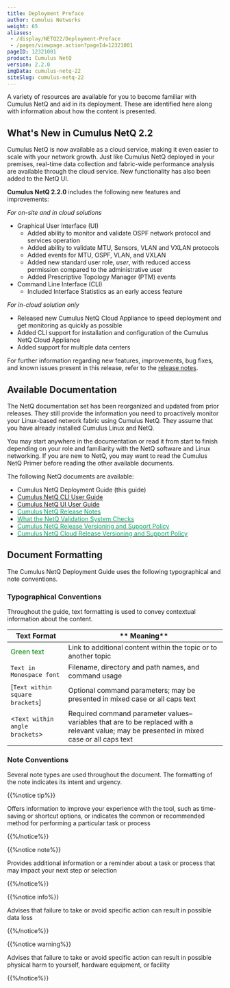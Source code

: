 ```yaml
---
title: Deployment Preface
author: Cumulus Networks
weight: 65
aliases:
 - /display/NETQ22/Deployment-Preface
 - /pages/viewpage.action?pageId=12321001
pageID: 12321001
product: Cumulus NetQ
version: 2.2.0
imgData: cumulus-netq-22
siteSlug: cumulus-netq-22
---
```

A variety of resources are available for you to become familiar with
Cumulus NetQ and aid in its deployment. These are identified here along
with information about how the content is presented.

## What's New in Cumulus NetQ 2.2

Cumulus NetQ is now available as a cloud service, making it even easier
to scale with your network growth. Just like Cumulus NetQ deployed in
your premises, real-time data collection and fabric-wide performance
analysis are available through the cloud service. New functionality has
also been added to the NetQ UI.

**Cumulus NetQ 2.2.0** includes the following new features and
improvements:

*For on-site and in cloud solutions*

  - Graphical User Interface (UI)
      - Added ability to monitor and validate OSPF network protocol and
        services operation
      - Added ability to validate MTU, Sensors, VLAN and VXLAN protocols
      - Added events for MTU, OSPF, VLAN, and VXLAN
      - Added new standard user role, *user*, with reduced access
        permission compared to the administrative user
      - Added Prescriptive Topology Manager (PTM) events
  - Command Line Interface (CLI)
      - Included Interface Statistics as an early access feature

*For in-cloud solution only*

  - Released new Cumulus NetQ Cloud Appliance to speed deployment and
    get monitoring as quickly as possible
  - Added CLI support for installation and configuration of the Cumulus
    NetQ Cloud Appliance
  - Added support for multiple data centers

For further information regarding new features, improvements, bug fixes,
and known issues present in this release, refer to the [release
notes](https://support.cumulusnetworks.com/hc/en-us/articles/360025451374).

## Available Documentation

The NetQ
documentation set has been reorganized and updated from prior releases.
They still provide the information you need to proactively monitor your
Linux-based network fabric using Cumulus NetQ. They assume that you have
already installed Cumulus Linux and NetQ.

You may
start anywhere in the documentation or read it from start to finish
depending on your role and familiarity with the NetQ software and Linux
networking. If you are
new to NetQ, you may want to read the Cumulus NetQ Primer before reading
the other available documents.

The following NetQ documents are
available:

  - Cumulus NetQ Deployment Guide (this guide) </span>
  - [Cumulus NetQ CLI User
    Guide](/cumulus-netq/Cumulus-NetQ-CLI-User-Guide/)
  - [Cumulus NetQ UI User
    Guide](/cumulus-netq/Cumulus-NetQ-UI-User-Guide/)
  - [<span style="color: #00AD69;">Cumulus NetQ Release
    Notes</span>](https://support.cumulusnetworks.com/hc/en-us/articles/360025451374)
  - [<span style="color: #00AD69;">What the NetQ Validation System
    Checks</span>](https://support.cumulusnetworks.com/hc/en-us/articles/360021961394)
  - [<span style="color: #00AD69;">Cumulus NetQ Release Versioning and Support
    Policy</span>](https://support.cumulusnetworks.com/hc/en-us/articles/360020782534)
  - [<span style="color: #00AD69;">Cumulus NetQ Cloud Release Versioning and Support
    Policy</span>](https://support.cumulusnetworks.com/hc/en-us/articles/360024807054)

## Document Formatting

The Cumulus NetQ Deployment Guide uses the following typographical and
note conventions.

### Typographical Conventions

Throughout the guide, text formatting is
used to convey contextual information about the content.

| **Text Format**                   | ** Meaning**                                                                                                                                                                       |
| ------------------------------------------------------------------------ | ------------------------------------------------------------------------------------------------------------------------------------------------------------------------------------------------------------------------ |
| <span style="color: #008000;"> Green text </span>                        | Link to additional content within the topic or to another topic                                                                                                                                                          |
| `Text in Monospace font`                                                 | Filename, directory and path names, and command usage                                                                                                                              |
|  \[`Text within square brackets`\] | Optional command parameters; may be presented in mixed case or all caps text  |
|  \<`Text within angle brackets`\> | Required command parameter values–variables that are to be replaced with a relevant value; may be presented in mixed case or all caps text |

### Note Conventions

Several note types are used throughout
the document. The formatting of the note indicates its intent and
urgency.

{{%notice tip%}}

Offers information to improve your
experience with the tool, such as time-saving or shortcut options, or indicates the common or
recommended method for performing a particular task or process

{{%/notice%}}

{{%notice note%}}

Provides additional information or a reminder about a task or process
that may impact your next step or selection

{{%/notice%}}

{{%notice info%}}

Advises that failure to take or avoid specific action can result in
possible data loss

{{%/notice%}}

{{%notice warning%}}

Advises that failure to take or avoid specific action can result in
possible physical harm to yourself, hardware equipment, or facility

{{%/notice%}}

<article id="html-search-results" class="ht-content" style="display: none;">

</article>

<footer id="ht-footer">

</footer>
